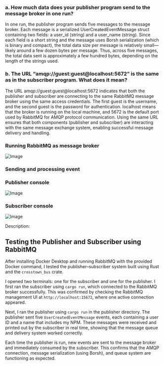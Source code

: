 ### a. How much data does your publisher program send to the message broker in one run?

In one run, the publisher program sends five messages to the message broker. Each message is a serialized UserCreatedEventMessage struct containing two fields: a user_id (string) and a user_name (string). Since each field is a short string and the message uses Borsh serialization (which is binary and compact), the total data size per message is relatively small—likely around a few dozen bytes per message. Thus, across five messages, the total data sent is approximately a few hundred bytes, depending on the length of the strings used.

### b. The URL “amqp://guest:guest@localhost:5672” is the same as in the subscriber program. What does it mean?

The URL amqp://guest:guest@localhost:5672 indicates that both the publisher and subscriber are connecting to the same RabbitMQ message broker using the same access credentials. The first guest is the username, and the second guest is the password for authentication. localhost means that the broker is running on the local machine, and 5672 is the default port used by RabbitMQ for AMQP protocol communication. Using the same URL ensures that both components (publisher and subscriber) are interacting with the same message exchange system, enabling successful message delivery and handling.

### Running RabbitMQ as message broker

![Image](https://github.com/user-attachments/assets/38e2220a-6ab2-47a8-a492-83ae1acff2cd)

### Sending and processing event

### Publisher console

![Image](https://github.com/user-attachments/assets/8ff6e7cf-bbe0-4165-8459-1a17e955f739)

### Subscriber console

![Image](https://github.com/user-attachments/assets/02a19906-cfe8-4c92-9e0c-e39b9f881c48)

Description:<br>
## Testing the Publisher and Subscriber using RabbitMQ

After installing Docker Desktop and running RabbitMQ with the provided Docker command, I tested the publisher–subscriber system built using Rust and the `crosstown_bus` crate.

I opened two terminals: one for the subscriber and one for the publisher. I first ran the subscriber using `cargo run`, which connected to the RabbitMQ broker successfully. This was confirmed by checking the RabbitMQ management UI at `http://localhost:15672`, where one active connection appeared.

Next, I ran the publisher using `cargo run` in the publisher directory. The publisher sent five `UserCreatedEventMessage` events, each containing a user ID and a name that includes my NPM. These messages were received and printed out by the subscriber in real time, showing that the message queue and delivery system worked correctly.

Each time the publisher is run, new events are sent to the message broker and immediately consumed by the subscriber. This confirms that the AMQP connection, message serialization (using Borsh), and queue system are functioning as expected.

